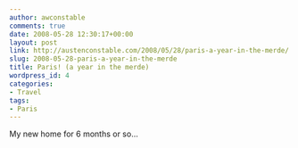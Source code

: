 ```yaml
---
author: awconstable
comments: true
date: 2008-05-28 12:30:17+00:00
layout: post
link: http://austenconstable.com/2008/05/28/paris-a-year-in-the-merde/
slug: 2008-05-28-paris-a-year-in-the-merde
title: Paris! (a year in the merde)
wordpress_id: 4
categories:
- Travel
tags:
- Paris
---
```


My new home for 6 months or so...
